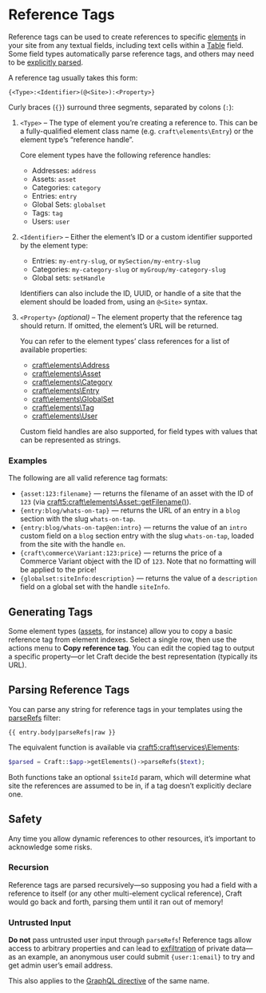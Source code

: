# Reference Tags

Reference tags can be used to create references to specific [elements](elements.md) in your site from any textual fields, including text cells within a [Table](../reference/field-types/table.md) field. Some field types automatically parse reference tags, and others may need to be [explicitly parsed](#parsing-reference-tags).

A reference tag usually takes this form:

```twig
{<Type>:<Identifier>(@<Site>):<Property>}
```

Curly braces (`{}`) surround three segments, separated by colons (`:`):

1.  `<Type>` – The type of element you’re creating a reference to. This can be a fully-qualified element class name (e.g. `craft\elements\Entry`) or the element type’s “reference handle”.

    Core element types have the following reference handles:

    - Addresses: `address`
    - Assets: `asset`
    - Categories: `category`
    - Entries: `entry`
    - Global Sets: `globalset`
    - Tags: `tag`
    - Users: `user`

2.  `<Identifier>` – Either the element’s ID or a custom identifier supported by the element type:

    - Entries: `my-entry-slug`, or `mySection/my-entry-slug`
    - Categories: `my-category-slug` or `myGroup/my-category-slug`
    - Global sets: `setHandle`

    Identifiers can also include the ID, UUID, or handle of a site that the element should be loaded from, using an `@<Site>` syntax.

3.  `<Property>` _(optional)_ – The element property that the reference tag should return. If omitted, the element’s URL will be returned.

    You can refer to the element types’ class references for a list of available properties:

    - [craft\elements\Address](craft5:craft\elements\Entry#public-properties)
    - [craft\elements\Asset](craft5:craft\elements\Asset#public-properties)
    - [craft\elements\Category](craft5:craft\elements\Category#public-properties)
    - [craft\elements\Entry](craft5:craft\elements\Entry#public-properties)
    - [craft\elements\GlobalSet](craft5:craft\elements\GlobalSet#public-properties)
    - [craft\elements\Tag](craft5:craft\elements\Tag#public-properties)
    - [craft\elements\User](craft5:craft\elements\User#public-properties)

    Custom field handles are also supported, for field types with values that can be represented as strings.

### Examples

The following are all valid reference tag formats:

- `{asset:123:filename}` — returns the filename of an asset with the ID of `123` (via <craft5:craft\elements\Asset::getFilename()>).
- `{entry:blog/whats-on-tap}` — returns the URL of an entry in a `blog` section with the slug `whats-on-tap`.
- `{entry:blog/whats-on-tap@en:intro}` — returns the value of an `intro` custom field on a `blog` section entry with the slug `whats-on-tap`, loaded from the site with the handle `en`.
- `{craft\commerce\Variant:123:price}` — returns the price of a Commerce Variant object with the ID of `123`. Note that no formatting will be applied to the price!
- `{globalset:siteInfo:description}` — returns the value of a `description` field on a global set with the handle `siteInfo`.

## Generating Tags

Some element types ([assets](../reference/element-types/assets.md), for instance) allow you to copy a basic reference tag from element indexes. Select a single row, then use the actions menu <icon kind="gear" /> to **Copy reference tag**. You can edit the copied tag to output a specific property—or let Craft decide the best representation (typically its URL).

## Parsing Reference Tags

You can parse any string for reference tags in your templates using the [parseRefs](reference/twig/filters.md#parserefs) filter:

```twig
{{ entry.body|parseRefs|raw }}
```

The equivalent function is available via <craft5:craft\services\Elements>:

```php
$parsed = Craft::$app->getElements()->parseRefs($text);
```

Both functions take an optional `$siteId` param, which will determine what site the references are assumed to be in, if a tag doesn’t explicitly declare one.

## Safety

Any time you allow dynamic references to other resources, it’s important to acknowledge some risks.

### Recursion

Reference tags are parsed recursively—so supposing you had a field with a reference to itself (or any other multi-element cyclical reference), Craft would go back and forth, parsing them until it ran out of memory!

### Untrusted Input

**Do not** pass untrusted user input through `parseRefs`! Reference tags allow access to arbitrary properties and can lead to [exfiltration](https://csrc.nist.gov/glossary/term/exfiltration) of private data—as an example, an anonymous user could submit `{user:1:email}` to try and get admin user’s email address.

This also applies to the [GraphQL directive](../development/graphql.md#the-parserefs-directive) of the same name.
